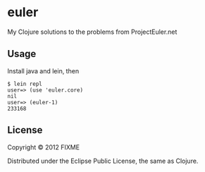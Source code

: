 # euler

My Clojure solutions to the problems from ProjectEuler.net

## Usage

Install java and lein, then

```
$ lein repl
user=> (use 'euler.core)
nil
user=> (euler-1)
233168
```

## License

Copyright © 2012 FIXME

Distributed under the Eclipse Public License, the same as Clojure.
